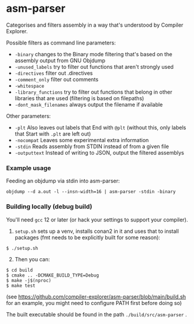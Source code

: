 # asm-parser

Categorises and filters assembly in a way that's understood by Compiler Explorer.

Possible filters as command line parameters:

* `-binary` changes to the Binary mode filtering that's based on the assembly output from GNU Objdump
* `-unused_labels` try to filter out functions that aren't strongly used
* `-directives` filter out .directives
* `-comment_only` filter out comments
* `-whitespace`
* `-library_functions` try to filter out functions that belong in other libraries that are used (filtering is based on filepaths)
* `-dont_mask_filenames` always output the filename if available

Other parameters:

* `-plt` Also leaves out labels that End with `@plt` (without this, only labels that Start with `.plt` are left out)
* `-nocompat` Leaves some experimental extra information
* `-stdin` Reads assembly from STDIN instead of from a given file
* `-outputtext` Instead of writing to JSON, output the filtered assemblys


### Example usage

Feeding an objdump via stdin into asm-parser:

`objdump --d a.out -l --insn-width=16 | asm-parser -stdin -binary`

### Building locally (debug build)

You'll need `gcc` 12 or later (or hack your settings to support your compiler).

1. `setup.sh` sets up a venv, installs conan2 in it and uses that to install packages (fmt needs to be explicitly built for some reason):
```
$ ./setup.sh
```

2. Then you can:
```
$ cd build
$ cmake .. -DCMAKE_BUILD_TYPE=Debug
$ make -j$(nproc)
$ make test
```

(see https://github.com/compiler-explorer/asm-parser/blob/main/build.sh for an example, you might need to configure PATH first before doing so)

The built executable should be found in the path `./build/src/asm-parser` .